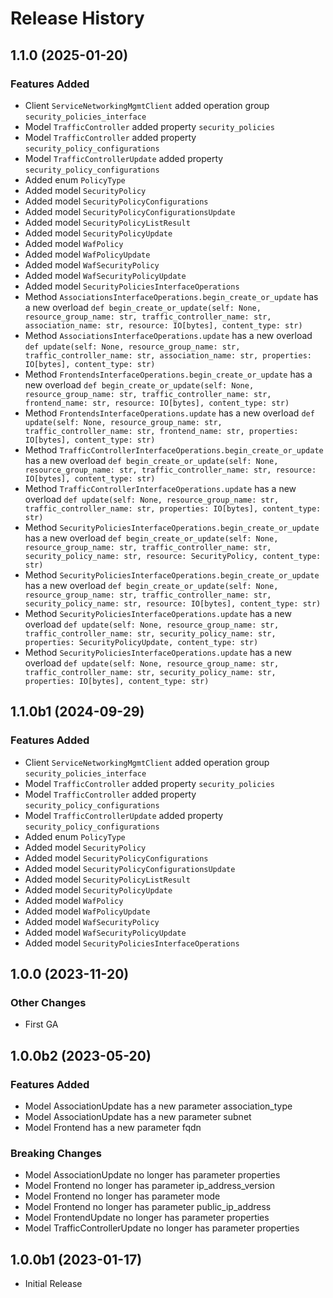 # Release History

## 1.1.0 (2025-01-20)

### Features Added

  - Client `ServiceNetworkingMgmtClient` added operation group `security_policies_interface`
  - Model `TrafficController` added property `security_policies`
  - Model `TrafficController` added property `security_policy_configurations`
  - Model `TrafficControllerUpdate` added property `security_policy_configurations`
  - Added enum `PolicyType`
  - Added model `SecurityPolicy`
  - Added model `SecurityPolicyConfigurations`
  - Added model `SecurityPolicyConfigurationsUpdate`
  - Added model `SecurityPolicyListResult`
  - Added model `SecurityPolicyUpdate`
  - Added model `WafPolicy`
  - Added model `WafPolicyUpdate`
  - Added model `WafSecurityPolicy`
  - Added model `WafSecurityPolicyUpdate`
  - Added model `SecurityPoliciesInterfaceOperations`
  - Method `AssociationsInterfaceOperations.begin_create_or_update` has a new overload `def begin_create_or_update(self: None, resource_group_name: str, traffic_controller_name: str, association_name: str, resource: IO[bytes], content_type: str)`
  - Method `AssociationsInterfaceOperations.update` has a new overload `def update(self: None, resource_group_name: str, traffic_controller_name: str, association_name: str, properties: IO[bytes], content_type: str)`
  - Method `FrontendsInterfaceOperations.begin_create_or_update` has a new overload `def begin_create_or_update(self: None, resource_group_name: str, traffic_controller_name: str, frontend_name: str, resource: IO[bytes], content_type: str)`
  - Method `FrontendsInterfaceOperations.update` has a new overload `def update(self: None, resource_group_name: str, traffic_controller_name: str, frontend_name: str, properties: IO[bytes], content_type: str)`
  - Method `TrafficControllerInterfaceOperations.begin_create_or_update` has a new overload `def begin_create_or_update(self: None, resource_group_name: str, traffic_controller_name: str, resource: IO[bytes], content_type: str)`
  - Method `TrafficControllerInterfaceOperations.update` has a new overload `def update(self: None, resource_group_name: str, traffic_controller_name: str, properties: IO[bytes], content_type: str)`
  - Method `SecurityPoliciesInterfaceOperations.begin_create_or_update` has a new overload `def begin_create_or_update(self: None, resource_group_name: str, traffic_controller_name: str, security_policy_name: str, resource: SecurityPolicy, content_type: str)`
  - Method `SecurityPoliciesInterfaceOperations.begin_create_or_update` has a new overload `def begin_create_or_update(self: None, resource_group_name: str, traffic_controller_name: str, security_policy_name: str, resource: IO[bytes], content_type: str)`
  - Method `SecurityPoliciesInterfaceOperations.update` has a new overload `def update(self: None, resource_group_name: str, traffic_controller_name: str, security_policy_name: str, properties: SecurityPolicyUpdate, content_type: str)`
  - Method `SecurityPoliciesInterfaceOperations.update` has a new overload `def update(self: None, resource_group_name: str, traffic_controller_name: str, security_policy_name: str, properties: IO[bytes], content_type: str)`

## 1.1.0b1 (2024-09-29)

### Features Added

  - Client `ServiceNetworkingMgmtClient` added operation group `security_policies_interface`
  - Model `TrafficController` added property `security_policies`
  - Model `TrafficController` added property `security_policy_configurations`
  - Model `TrafficControllerUpdate` added property `security_policy_configurations`
  - Added enum `PolicyType`
  - Added model `SecurityPolicy`
  - Added model `SecurityPolicyConfigurations`
  - Added model `SecurityPolicyConfigurationsUpdate`
  - Added model `SecurityPolicyListResult`
  - Added model `SecurityPolicyUpdate`
  - Added model `WafPolicy`
  - Added model `WafPolicyUpdate`
  - Added model `WafSecurityPolicy`
  - Added model `WafSecurityPolicyUpdate`
  - Added model `SecurityPoliciesInterfaceOperations`

## 1.0.0 (2023-11-20)

### Other Changes

  - First GA

## 1.0.0b2 (2023-05-20)

### Features Added

  - Model AssociationUpdate has a new parameter association_type
  - Model AssociationUpdate has a new parameter subnet
  - Model Frontend has a new parameter fqdn

### Breaking Changes

  - Model AssociationUpdate no longer has parameter properties
  - Model Frontend no longer has parameter ip_address_version
  - Model Frontend no longer has parameter mode
  - Model Frontend no longer has parameter public_ip_address
  - Model FrontendUpdate no longer has parameter properties
  - Model TrafficControllerUpdate no longer has parameter properties

## 1.0.0b1 (2023-01-17)

* Initial Release
